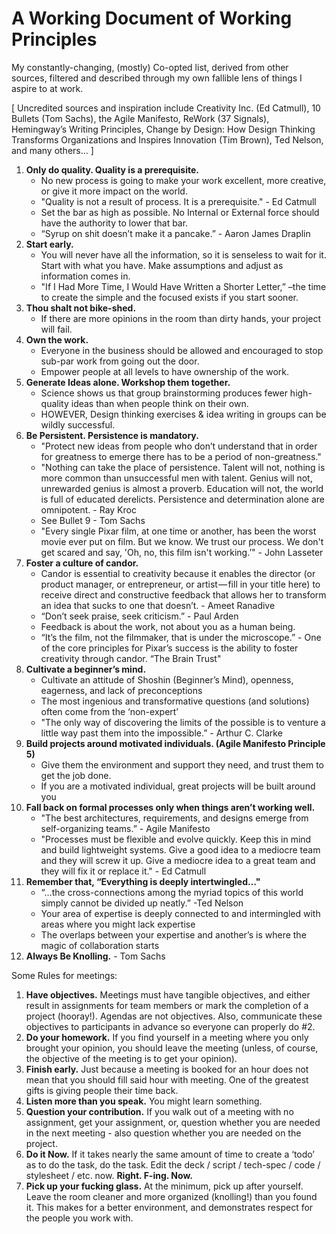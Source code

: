 # A Working Document of Working Principles

My constantly-changing, (mostly) Co-opted list, derived from other sources, filtered and described through my own fallible lens of things I aspire to at work.

[ Uncredited sources and inspiration include Creativity Inc. (Ed Catmull), 10 Bullets (Tom Sachs), the Agile Manifesto, ReWork (37 Signals), Hemingway’s Writing Principles, Change by Design: How Design Thinking Transforms Organizations and Inspires Innovation (Tim Brown), Ted Nelson, and many others… ]

1. __Only do quality. Quality is a prerequisite.__
    * No new process is going to make your work excellent, more creative, or give it more impact on the world.
    * "Quality is not a result of process. It is a prerequisite." - Ed Catmull
    * Set the bar as high as possible. No Internal or External force should have the authority to lower that bar.
    * “Syrup on shit doesn’t make it a pancake.” - Aaron James Draplin
2. __Start early.__
    * You will never have all the information, so it is senseless to wait for it. Start with what you have. Make assumptions and adjust as information comes in.
    * "If I Had More Time, I Would Have Written a Shorter Letter,” –the time to create the simple and the focused exists if you start sooner.
3. __Thou shalt not bike-shed.__
    * If there are more opinions in the room than dirty hands, your project will fail.
4. __Own the work.__
    * Everyone in the business should be allowed and encouraged to stop sub-par work from going out the door.
    * Empower people at all levels to have ownership of the work. 
5. __Generate Ideas alone. Workshop them together.__
    * Science shows us that group brainstorming produces fewer high-quality ideas than when people think on their own.
    * HOWEVER, Design thinking exercises & idea writing in groups can be wildly successful.
6. __Be Persistent. Persistence is mandatory.__
    * "Protect new ideas from people who don’t understand that in order for greatness to emerge there has to be a period of non-greatness."
    * "Nothing can take the place of persistence. Talent will not, nothing is more common than unsuccessful men with talent. Genius will not, unrewarded genius is almost a proverb. Education will not, the world is full of educated derelicts. Persistence and determination alone are omnipotent. - Ray Kroc
    * See Bullet 9 - Tom Sachs
    * "Every single Pixar film, at one time or another, has been the worst movie ever put on film. But we know. We trust our process. We don't get scared and say, 'Oh, no, this film isn't working.’" - John Lasseter
7. __Foster a culture of candor.__
    * Candor is essential to creativity because it enables the director (or product manager, or entrepreneur, or artist — fill in your title here) to receive direct and constructive feedback that allows her to transform an idea that sucks to one that doesn’t. - Ameet Ranadive
    * “Don’t seek praise, seek criticism.” - Paul Arden
    * Feedback is about the work, not about you as a human being.
    * “It’s the film, not the filmmaker, that is under the microscope.” - One of the core principles for Pixar’s success is the ability to foster creativity through candor. “The Brain Trust"
8. __Cultivate a beginner’s mind.__
    * Cultivate an attitude of Shoshin (Beginner’s Mind), openness, eagerness, and lack of preconceptions
    * The most ingenious and transformative questions (and solutions) often come from the ‘non-expert’
    * "The only way of discovering the limits of the possible is to venture a little way past them into the impossible.” -  Arthur C. Clarke
9. __Build projects around motivated individuals. (Agile Manifesto Principle 5)__
    * Give them the environment and support they need, and trust them to get the job done.
    * If you are a motivated individual, great projects will be built around you
10. __Fall back on formal processes only when things aren’t working well.__
    * "The best architectures, requirements, and designs emerge from self-organizing teams.” - Agile Manifesto
    * "Processes must be flexible and evolve quickly. Keep this in mind and build lightweight systems. Give a good idea to a mediocre team and they will screw it up. Give a mediocre idea to a great team and they will fix it or replace it." - Ed Catmull
11. __Remember that, “Everything is deeply intertwingled…"__
    * “...the cross-connections among the myriad topics of this world simply cannot be divided up neatly.” -Ted Nelson
    * Your area of expertise is deeply connected to and intermingled with areas where you might lack expertise
    * The overlaps between your expertise and another’s is where the magic of collaboration starts
12. __Always Be Knolling.__ - Tom Sachs




Some Rules for meetings:
1. __Have objectives.__ Meetings must have tangible objectives, and either result in assignments for team members or mark the completion of a project (hooray!). Agendas are not objectives. Also, communicate these objectives to participants in advance  so everyone can properly do #2. 
2. __Do your homework.__ If you find yourself in a meeting where you only brought your opinion, you should leave the meeting (unless, of course, the objective of the meeting is to get your opinion).
3. __Finish early.__ Just because a meeting is booked for an hour does not mean that you  should fill said hour with meeting. One of the greatest gifts is giving people their time back. 
4. __Listen more than you speak.__ You might learn something.
5. __Question your contribution.__ If you walk out of a meeting with no assignment, get your assignment, or, question whether you are needed in the next meeting - also question whether you are needed on the project.
6. __Do it Now.__ If it takes nearly the same amount of time to create a ‘todo’ as to do the task, do the task. Edit the deck / script / tech-spec / code / stylesheet / etc. now. __Right. F-ing. Now.__
7. __Pick up your fucking glass.__ At the minimum, pick up after yourself. Leave the room cleaner and more organized (knolling!) than you found it. This makes for a better environment, and demonstrates respect for the people you work with.
